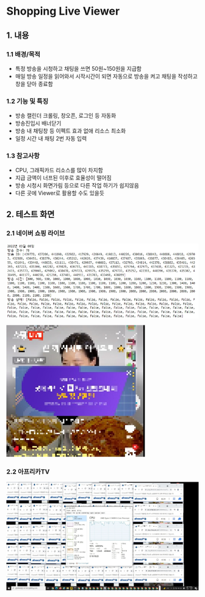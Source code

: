 # Shopping Live Viewer


## 1. 내용

### 1.1 배경/목적
- 특정 방송을 시청하고 채팅을 쓰면 50원~150원을 지급함
- 매일 방송 일정을 읽어와서 시작시간이 되면 자동으로 방송을 켜고 채팅을 작성하고 창을 닫아 종료함

### 1.2 기능 및 특징
- 방송 캘린더 크롤링, 창오픈, 로그인 등 자동화
- 방송진입시 배너닫기
- 방송 내 채팅창 등 이펙트 효과 없애 리소스 최소화
- 일정 시간 내 채팅 2번 자동 입력

### 1.3 참고사항
- CPU, 그래픽카드 리소스를 많이 차지함
- 지급 금액이 너프된 이후로 효율성이 떨어짐
- 방송 시청시 화면가림 등으로 다른 작업 하기가 쉽지않음
- 다른 곳에 Viewer로 활용할 수도 있을듯

## 2. 테스트 화면

### 2.1 네이버 쇼핑 라이브
![그림_2](images/image_2.jpg)

![그림_3](images/image_3.jpg)

### 2.2 아프리카TV
![그림_1](images/image_1.jpg)

